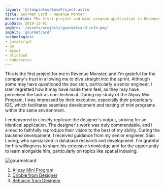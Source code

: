 ```yaml
---
layout: '@/templates/BaseProject.astro'
title: Gourmet Card - Revenue Monter
description: The fisrt project and mini program application in Revenue Monster!
pubDate: 2019-12-01
imgSrc: '/assets/projects/gourmetcard-info.png'
imgAlt: 'gourmetcard'
technologies:
- javascript
- go
- mysql
- alicloud
- kubernetes
---
```


This is the first project for me in Revenue Monster, and I'm grateful for the company's trust in allowing me to dive straight into the sprint. Although some may have questioned the decision, particularly a senior engineer, I later regretted how it may have made them feel, as they may have perceived the task as non-technical. During my study of the Alipay Mini Program, I was impressed by their execution, especially their proprietary IDE, which facilitates seamless development and testing of mini programs within the same environment.

I endeavored to closely replicate the designer's output, striving for an identical application. The designer's work was truly commendable, and I aimed to faithfully reproduce their vision to the best of my ability. During the backend development, I received guidance from my senior engineer, Sian Loong, who specialized in database research and development. I'm grateful for his willingness to share his extensive knowledge and for the opportunity to learn alongside him, particularly on topics like spatial indexing.

![gourmetcard](/assets/projects/gourmetcard.png)

1. <a href="https://global.alipay.com/platform/site/product/mini-program">Alipay Mini Program</a>
2. <a href="https://dribbble.com/shots/10727658-Alipay-Gourmet-Card-UI-Design">Dribble from Designer</a>
3. <a href="https://www.behance.net/gallery/91304535/Alipay-Gourmet-Card-UI-Design">Behance from Designer</a>